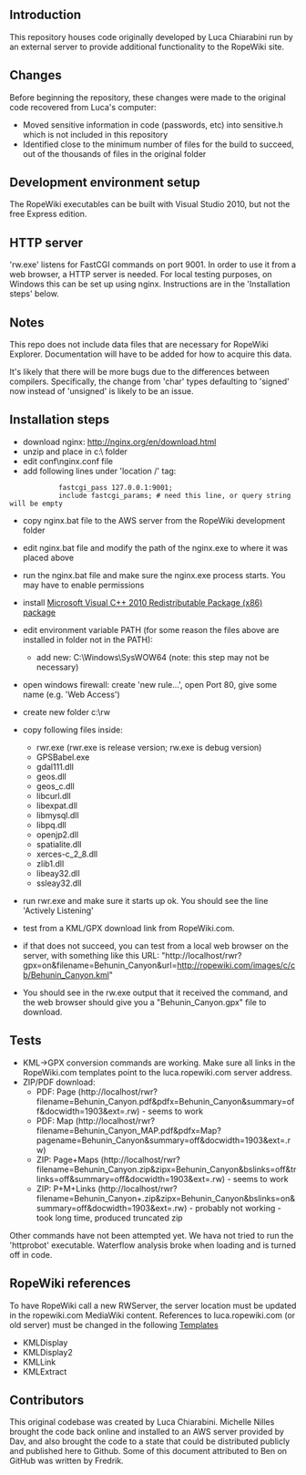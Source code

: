 ## Introduction

This repository houses code originally developed by Luca Chiarabini run by an external server to provide additional functionality to the RopeWiki site.

## Changes

Before beginning the repository, these changes were made to the original code recovered from Luca's computer:
* Moved sensitive information in code (passwords, etc) into sensitive.h which is not included in this repository
* Identified close to the minimum number of files for the build to succeed, out of the thousands of files in the original folder

## Development environment setup

The RopeWiki executables can be built with Visual Studio 2010, but not the free Express edition.

## HTTP server

'rw.exe' listens for FastCGI commands on port 9001. In order to use it from a web browser, a HTTP server is needed. For local testing purposes, on Windows this can be set up using nginx. Instructions are in the 'Installation steps' below.

## Notes

This repo does not include data files that are necessary for RopeWiki Explorer.  Documentation will have to be added for how to acquire this data.

It's likely that there will be more bugs due to the differences between compilers. Specifically, the change from 'char' types defaulting to 'signed' now instead of 'unsigned' is likely to be an issue.

## Installation steps

* download nginx:  http://nginx.org/en/download.html
* unzip and place in c:\ folder
* edit conf\nginx.conf file
* add following lines under 'location /' tag:
```
            fastcgi_pass 127.0.0.1:9001;
            include fastcgi_params; # need this line, or query string will be empty
```

* copy nginx.bat file to the AWS server from the RopeWiki development folder
* edit nginx.bat file and modify the path of the nginx.exe to where it was placed above
* run the nginx.bat file and make sure the nginx.exe process starts. You may have to enable permissions

* install [Microsoft Visual C++ 2010 Redistributable Package (x86) package](https://www.microsoft.com/en-us/download/details.aspx?id=5555)
* edit environment variable PATH (for some reason the files above are installed in folder not in the PATH):
  * add new: C:\Windows\SysWOW64 (note: this step may not be necessary)
* open windows firewall: create 'new rule...', open Port 80, give some name (e.g. 'Web Access')
* create new folder c:\rw
* copy following files inside:
  * rwr.exe  (rwr.exe is release version; rw.exe is debug version)
  * GPSBabel.exe
  * gdal111.dll
  * geos.dll
  * geos_c.dll
  * libcurl.dll
  * libexpat.dll
  * libmysql.dll
  * libpq.dll
  * openjp2.dll
  * spatialite.dll
  * xerces-c_2_8.dll
  * zlib1.dll
  * libeay32.dll
  * ssleay32.dll

* run rwr.exe and make sure it starts up ok. You should see the line 'Actively Listening'
* test from a KML/GPX download link from RopeWiki.com.
* if that does not succeed, you can test from a local web browser on the server, with something like this URL: "http://localhost/rwr?gpx=on&filename=Behunin_Canyon&url=http://ropewiki.com/images/c/cb/Behunin_Canyon.kml"
* You should see in the rw.exe output that it received the command, and the web browser should give you a "Behunin_Canyon.gpx" file to download.

## Tests

- KML->GPX conversion commands are working. Make sure all links in the RopeWiki.com templates point to the luca.ropewiki.com server address.
- ZIP/PDF download:
  - PDF: Page (http://localhost/rwr?filename=Behunin_Canyon.pdf&pdfx=Behunin_Canyon&summary=off&docwidth=1903&ext=.rw) - seems to work
  - PDF: Map (http://localhost/rwr?filename=Behunin_Canyon_MAP.pdf&pdfx=Map?pagename=Behunin_Canyon&summary=off&docwidth=1903&ext=.rw)
  - ZIP: Page+Maps (http://localhost/rwr?filename=Behunin_Canyon.zip&zipx=Behunin_Canyon&bslinks=off&trlinks=off&summary=off&docwidth=1903&ext=.rw) - seems to work
  - ZIP: P+M+Links (http://localhost/rwr?filename=Behunin_Canyon+.zip&zipx=Behunin_Canyon&bslinks=on&summary=off&docwidth=1903&ext=.rw) - probably not working - took long time, produced truncated zip

Other commands have not been attempted yet. We hava not tried to run the 'httprobot' executable. Waterflow analysis broke when loading and is turned off in code.

## RopeWiki references

To have RopeWiki call a new RWServer, the server location must be updated in the ropewiki.com MediaWiki content.  References to luca.ropewiki.com (or old server) must be changed in the following [Templates](http://ropewiki.com/index.php?title=Special:Templates)

* KMLDisplay
* KMLDisplay2
* KMLLink
* KMLExtract

## Contributors

This original codebase was created by Luca Chiarabini. Michelle Nilles brought the code back online and installed to an AWS server provided by Dav, and also brought the code to a state that could be distributed publicly and published here to Github.  Some of this document attributed to Ben on GitHub was written by Fredrik.
